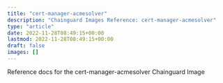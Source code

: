 ```yaml
---
title: "cert-manager-acmesolver"
description: "Chainguard Images Reference: cert-manager-acmesolver"
type: "article"
date: 2022-11-28T08:49:15+00:00
lastmod: 2022-11-28T08:49:15+00:00
draft: false
images: []
---
```


Reference docs for the cert-manager-acmesolver Chainguard Image
